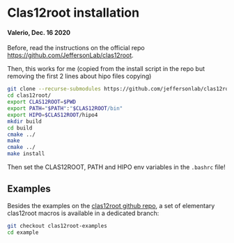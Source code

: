 # Clas12root installation

#### Valerio, Dec. 16 2020

Before, read the instructions on the official repo https://github.com/JeffersonLab/clas12root.

Then, this works for me (copied from the install script in the repo but removing the first 2 lines about hipo files copying)

``` bash
git clone --recurse-submodules https://github.com/jeffersonlab/clas12root.git
cd clas12root/
export CLAS12ROOT=$PWD
export PATH="$PATH":"$CLAS12ROOT/bin"
export HIPO=$CLAS12ROOT/hipo4
mkdir build
cd build
cmake ../
make
cmake ../
make install
```
Then set the CLAS12ROOT, PATH and HIPO env variables in the `.bashrc` file!


## Examples

Besides the examples on the [clas12root github repo](https://github.com/JeffersonLab/clas12root), a set of elementary clas12root macros is available in a dedicated branch:
```bash
git checkout clas12root-examples
cd example
```
